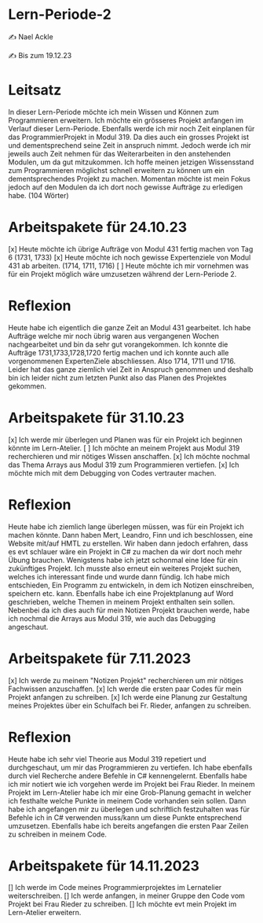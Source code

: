 # Lern-Periode-2

✍️ Nael Ackle

✍️ Bis zum 19.12.23


# Leitsatz
In dieser Lern-Periode möchte ich mein Wissen und Können zum Programmieren erweitern. Ich möchte ein grösseres Projekt anfangen im Verlauf dieser Lern-Periode. Ebenfalls werde ich mir noch Zeit einplanen für das ProgrammierProjekt in Modul 319. Da dies auch ein grosses Projekt ist und dementsprechend seine Zeit in anspruch nimmt.  Jedoch werde ich mir jeweils auch Zeit nehmen für das Weiterarbeiten in den anstehenden Modulen, um da gut mitzukommen. Ich hoffe meinen jetzigen Wissensstand zum Programmieren möglichst schnell erweitern zu können um ein dementsprechendes Projekt zu machen. Momentan möchte ist mein Fokus jedoch auf den Modulen da ich dort noch gewisse Aufträge zu erledigen habe.
(104 Wörter)

# Arbeitspakete für 24.10.23

[x] Heute möchte ich übrige Aufträge von Modul 431 fertig machen von Tag 6 (1731, 1733)
[x] Heute möchte ich noch gewisse Expertenziele von Modul 431 ab arbeiten. (1714, 1711, 1716)
[ ] Heute möchte ich mir vornehmen was für ein Projekt möglich wäre umzusetzen während der Lern-Periode 2.

# Reflexion
Heute habe ich eigentlich die ganze Zeit an Modul 431 gearbeitet. Ich habe Aufträge welche mir noch übrig waren aus vergangenen Wochen nachgearbeitet und bin da sehr gut vorangekommen. Ich konnte die Aufträge 1731,1733,1728,1720 fertig machen und ich konnte auch alle vorgenommenen ExpertenZiele abschliessen. Also 1714, 1711 und 1716. Leider hat das ganze ziemlich viel Zeit in Anspruch genommen und deshalb bin ich leider nicht zum letzten Punkt also das Planen des Projektes gekommen.

# Arbeitspakete für 31.10.23

[x] Ich werde mir überlegen und Planen was für ein Projekt ich beginnen könnte im Lern-Atelier.
[ ] Ich möchte an meinem Projekt aus Modul 319 recherchieren und mir nötiges Wissen anschaffen.
[x] Ich möchte nochmal das Thema Arrays aus Modul 319 zum Programmieren vertiefen.
[x] Ich möchte mich mit dem Debugging von Codes vertrauter machen.

# Reflexion
Heute habe ich ziemlich lange überlegen müssen, was für ein Projekt ich machen könnte. Dann haben Mert, Leandro, Finn und ich beschlossen, eine Website mit/auf HMTL zu erstellen. Wir haben dann jedoch erfahren, dass es evt schlauer wäre ein Projekt in C# zu machen da wir dort noch mehr Übung brauchen. Wenigstens habe ich jetzt schonmal eine Idee für ein zukünftiges Projekt. Ich musste also erneut ein weiteres Projekt suchen, welches ich interessant finde und wurde dann fündig. Ich habe mich entschieden, Ein Programm zu entwickeln, in dem ich Notizen einschreiben, speichern etc. kann. Ebenfalls habe ich eine Projektplanung auf Word geschrieben, welche Themen in meinem Projekt enthalten sein sollen. Nebenbei da ich dies auch für mein Notizen Projekt brauchen werde, habe ich nochmal die Arrays aus Modul 319, wie auch das Debugging angeschaut.


# Arbeitspakete für 7.11.2023

[x] Ich werde zu meinem "Notizen Projekt" recherchieren um mir nötiges Fachwissen anzuschaffen.
[x] Ich werde die ersten paar Codes für mein Projekt anfangen zu schreiben.
[x] Ich werde eine Planung zur Gestaltung meines Projektes über ein Schulfach bei Fr. Rieder, anfangen zu schreiben.


# Reflexion

Heute habe ich sehr viel Theorie aus Modul 319 repetiert und durchgeschaut, um mir das Programmieren zu vertiefen. Ich habe ebenfalls durch viel Recherche andere Befehle in C# kennengelernt. Ebenfalls habe ich mir notiert wie ich vorgehen werde im Projekt bei Frau Rieder. In meinem Projekt im Lern-Atelier habe ich mir eine Grob-Planung gemacht in welcher ich festhalte welche Punkte in meinem Code vorhanden sein sollen. Dann habe ich angefangen mir zu überlegen und schriftlich festzuhalten was für Befehle ich in C# verwenden muss/kann um diese Punkte entsprechend umzusetzen. Ebenfalls habe ich bereits angefangen die ersten Paar Zeilen zu schreiben in meinem Code.


# Arbeitspakete für 14.11.2023

[] Ich werde im Code meines Programmierprojektes im Lernatelier weiterschreiben.
[] Ich werde anfangen, in meiner Gruppe den Code vom Projekt bei Frau Rieder zu schreiben.
[] Ich möchte evt mein Projekt im Lern-Atelier erweitern.

